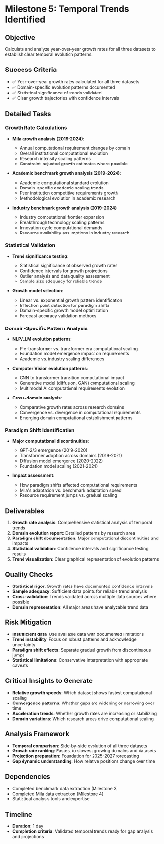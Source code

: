 # Milestone 5: Temporal Trends Identified

## Objective
Calculate and analyze year-over-year growth rates for all three datasets to establish clear temporal evolution patterns.

## Success Criteria
- ✅ Year-over-year growth rates calculated for all three datasets
- ✅ Domain-specific evolution patterns documented
- ✅ Statistical significance of trends validated
- ✅ Clear growth trajectories with confidence intervals

## Detailed Tasks

### Growth Rate Calculations
- **Mila growth analysis (2019-2024)**:
  - Annual computational requirement changes by domain
  - Overall institutional computational evolution
  - Research intensity scaling patterns
  - Constraint-adjusted growth estimates where possible

- **Academic benchmark growth analysis (2019-2024)**:
  - Academic computational standard evolution
  - Domain-specific academic scaling trends
  - Peer institution competitive requirements growth
  - Methodological evolution in academic research

- **Industry benchmark growth analysis (2019-2024)**:
  - Industry computational frontier expansion
  - Breakthrough technology scaling patterns
  - Innovation cycle computational demands
  - Resource availability assumptions in industry research

### Statistical Validation
- **Trend significance testing**:
  - Statistical significance of observed growth rates
  - Confidence intervals for growth projections
  - Outlier analysis and data quality assessment
  - Sample size adequacy for reliable trends

- **Growth model selection**:
  - Linear vs. exponential growth pattern identification
  - Inflection point detection for paradigm shifts
  - Domain-specific growth model optimization
  - Forecast accuracy validation methods

### Domain-Specific Pattern Analysis
- **NLP/LLM evolution patterns**:
  - Pre-transformer vs. transformer era computational scaling
  - Foundation model emergence impact on requirements
  - Academic vs. industry scaling differences

- **Computer Vision evolution patterns**:
  - CNN to transformer transition computational impact
  - Generative model (diffusion, GAN) computational scaling
  - Multimodal AI computational requirements evolution

- **Cross-domain analysis**:
  - Comparative growth rates across research domains
  - Convergence vs. divergence in computational requirements
  - Emerging domain computational establishment patterns

### Paradigm Shift Identification
- **Major computational discontinuities**:
  - GPT-2/3 emergence (2019-2020)
  - Transformer adoption across domains (2019-2021)
  - Diffusion model emergence (2020-2022)
  - Foundation model scaling (2021-2024)

- **Impact assessment**:
  - How paradigm shifts affected computational requirements
  - Mila's adaptation vs. benchmark adaptation speed
  - Resource requirement jumps vs. gradual scaling

## Deliverables
1. **Growth rate analysis**: Comprehensive statistical analysis of temporal trends
2. **Domain evolution report**: Detailed patterns by research area
3. **Paradigm shift documentation**: Major computational discontinuities and impacts
4. **Statistical validation**: Confidence intervals and significance testing results
5. **Trend visualization**: Clear graphical representation of evolution patterns

## Quality Checks
- **Statistical rigor**: Growth rates have documented confidence intervals
- **Sample adequacy**: Sufficient data points for reliable trend analysis
- **Cross-validation**: Trends validated across multiple data sources where possible
- **Domain representation**: All major areas have analyzable trend data

## Risk Mitigation
- **Insufficient data**: Use available data with documented limitations
- **Trend instability**: Focus on robust patterns and acknowledge uncertainty
- **Paradigm shift effects**: Separate gradual growth from discontinuous jumps
- **Statistical limitations**: Conservative interpretation with appropriate caveats

## Critical Insights to Generate
- **Relative growth speeds**: Which dataset shows fastest computational scaling
- **Convergence patterns**: Whether gaps are widening or narrowing over time
- **Acceleration trends**: Whether growth rates are increasing or stabilizing
- **Domain variations**: Which research areas drive computational scaling

## Analysis Framework
- **Temporal comparison**: Side-by-side evolution of all three datasets
- **Growth rate ranking**: Fastest to slowest growing domains and datasets
- **Projection preparation**: Foundation for 2025-2027 forecasting
- **Gap dynamic understanding**: How relative positions change over time

## Dependencies
- Completed benchmark data extraction (Milestone 3)
- Completed Mila data extraction (Milestone 4)
- Statistical analysis tools and expertise

## Timeline
- **Duration**: 1 day
- **Completion criteria**: Validated temporal trends ready for gap analysis and projections

